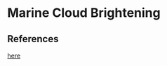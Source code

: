 # Marine Cloud Brightening

## References
[here](https://www.sciencedirect.com/science/article/pii/S0273117711000883)